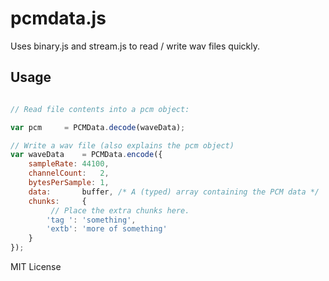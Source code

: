 pcmdata.js
==========

Uses binary.js and stream.js to read / write wav files quickly.

Usage
-----

```javascript

// Read file contents into a pcm object:

var	pcm		= PCMData.decode(waveData);

// Write a wav file (also explains the pcm object)
var	waveData	= PCMData.encode({
	sampleRate:	44100,
	channelCount:	2,
	bytesPerSample:	1,
	data:		buffer, /* A (typed) array containing the PCM data */
	chunks:		{
		 // Place the extra chunks here.
		'tag ':	'something',
		'extb': 'more of something'
	}
});

```

MIT License
